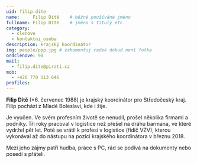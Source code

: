 ```yaml
---
uid: filip.dite
name:     Filip Dítě  	# běžně používáné jméno
fullname: Filip Dítě  	# jméno s tituly etc.
category:
  - clenove
  - kontaktni_osoba
description: krajský koordinátor
img: people/ppp.jpg # zakomentuj radek dokud není fotka
ordclenove: 90
mail:
  - filip.dite@pirati.cz
mob:
  - +420 770 113 646
profiles:
---
```


**Filip Dítě** (*6. červenec 1988) je krajský koordinátor pro Středočeský kraj. Filip pochází z Mladé Boleslavi, kde i žije.

Je vyučen. Ve svém profesním životě se nenudil, prošel několika firmami a podniky. Tři roky pracoval v logistice než přešel na dráhu barmana, ve které vydržel pět let. Poté se vrátil k profesi v logistice (řidič VZV), kterou vykonával až do nástupu na pozici krajského koordinátora v březnu 2018.

Mezi jeho zájmy patří hudba, práce s PC, rád se podívá na dokumenty nebo posedí s přáteli. 

